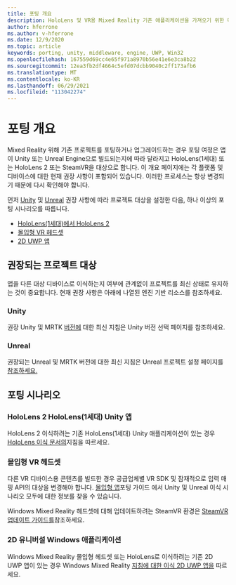 ```yaml
---
title: 포팅 개요
description: HoloLens 및 VR용 Mixed Reality 기존 애플리케이션을 가져오기 위한 다양한 이식 옵션에 대한 개요입니다.
author: hferrone
ms.author: v-hferrone
ms.date: 12/9/2020
ms.topic: article
keywords: porting, unity, middleware, engine, UWP, Win32
ms.openlocfilehash: 167559d69cc4e65f971a8970b56e41e6e3ca8b22
ms.sourcegitcommit: 12ea3fb2df4664c5efd07dcbb9040c2ff173afb6
ms.translationtype: MT
ms.contentlocale: ko-KR
ms.lasthandoff: 06/29/2021
ms.locfileid: "113042274"
---
```

# <a name="porting-overview"></a>포팅 개요

Mixed Reality 위해 기존 프로젝트를 포팅하거나 업그레이드하는 경우 포팅 여정은 앱이 Unity 또는 Unreal Engine으로 빌드되는지에 따라 달라지고 HoloLens(1세대) 또는 HoloLens 2 또는 SteamVR을 대상으로 합니다. 이 개요 페이지에는 각 플랫폼 및 디바이스에 대한 현재 권장 사항이 포함되어 있습니다. 이러한 프로세스는 항상 변경되기 때문에 다시 확인해야 합니다.

먼저 [Unity](#unity) 및 [Unreal](#unreal) 권장 사항에 따라 프로젝트 대상을 설정한 다음, 하나 이상의 포팅 시나리오를 따릅니다.

- [HoloLens(1세대)에서 HoloLens 2](#hololens-1st-gen-unity-apps-to-hololens-2)
- [몰입형 VR 헤드셋](#immersive-vr-headsets)
- [2D UWP 앱](#2d-universal-windows-applications)

## <a name="recommended-project-targets"></a>권장되는 프로젝트 대상

앱을 다른 대상 디바이스로 이식하는지 여부에 관계없이 프로젝트를 최신 상태로 유지하는 것이 중요합니다. 현재 권장 사항은 아래에 나열된 엔진 기반 리소스를 참조하세요.

### <a name="unity"></a>Unity

권장 Unity 및 MRTK [버전에](../unity/choosing-unity-version.md) 대한 최신 지침은 Unity 버전 선택 페이지를 참조하세요.

### <a name="unreal"></a>Unreal

권장되는 Unreal 및 MRTK 버전에 대한 최신 지침은 Unreal 프로젝트 설정 페이지를 [참조하세요.](../unreal/unreal-project-setup.md)

## <a name="porting-scenarios"></a>포팅 시나리오

### <a name="hololens-1st-gen-unity-apps-to-hololens-2"></a>HoloLens 2 HoloLens(1세대) Unity 앱

HoloLens 2 이식하려는 기존 HoloLens(1세대) Unity 애플리케이션이 있는 경우 [HoloLens 이식 문서의](./porting-hl1-hl2.md)지침을 따르세요.

### <a name="immersive-vr-headsets"></a>몰입형 VR 헤드셋

다른 VR 디바이스용 콘텐츠를 빌드한 경우 공급업체별 VR SDK 및 잠재적으로 입력 매핑 API의 대상을 변경해야 합니다. [몰입형 앱](porting-guides.md)포팅 가이드 에서 Unity 및 Unreal 이식 시나리오 모두에 대한 정보를 찾을 수 있습니다.

Windows Mixed Reality 헤드셋에 대해 업데이트하려는 SteamVR 환경은 [SteamVR 업데이트 가이드를](updating-your-steamvr-application-for-windows-mixed-reality.md)참조하세요.

### <a name="2d-universal-windows-applications"></a>2D 유니버설 Windows 애플리케이션

Windows Mixed Reality 몰입형 헤드셋 또는 HoloLens로 이식하려는 기존 2D UWP 앱이 있는 경우 Windows Mixed Reality [지침에 대한 이식 2D UWP 앱을](building-2d-apps.md) 따르세요.